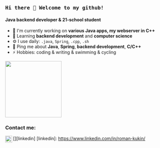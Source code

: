 ### <samp>Hi there 👋 Welcome to my github!</samp>

#### Java backend developer & 21-school student

- 🔭 I'm currently working on **various Java apps, my webserver in C++**
- 🌱 Learning **backend development** and **computer science**
- ⚙️ I use daily: `.java`, `Spring`, `.cpp`, `.sh`
- 💬 Ping me about **Java**, **Spring**, **backend development**, **C/C++**
- ⚡️ Hobbies: coding & writing & swimming & cycling

<p>
  <img height="180em" src="https://github-readme-stats.vercel.app/api/top-langs/?username=kukinpower&hide=swift,roff,php,Makefile,Cmake,python,shell,html,css,Assembly,dockerfile&langs_count=8&layout=compact&show_icons=true&hide_border=true&&count_private=true&include_all_commits=true" />
</p>

### Contact me:
[<img align="left" alt="Roman Kukin | LinkedIn" width="22px" src="https://cdn.jsdelivr.net/npm/simple-icons@v3/icons/linkedin.svg" />][linkedin]
[linkedin]: https://www.linkedin.com/in/roman-kukin/

<!--
**kukinpower/kukinpower** is a ✨ _special_ ✨ repository because its `README.md` (this file) appears on your GitHub profile.

Here are some ideas to get you started:

- 🔭 I’m currently working on ...
- 🌱 I’m currently learning ...
- 👯 I’m looking to collaborate on ...
- 🤔 I’m looking for help with ...
- 💬 Ask me about ...
- 📫 How to reach me: ...
- 😄 Pronouns: ...
- ⚡ Fun fact: ...
-->
